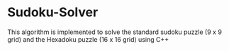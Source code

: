 # Sudoku-Solver
This algorithm is implemented to solve the standard sudoku puzzle (9 x 9 grid) and the Hexadoku puzzle (16 x 16 grid) using C++
